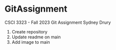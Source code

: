 # GitAssignment
CSCI 3323 - Fall 2023
Git Assignment
Sydney Drury
1. Create repository
2. Update readme on main
3. Add image to main